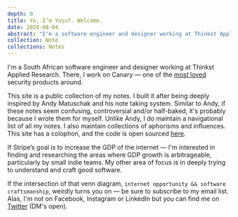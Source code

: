 ```yaml
---
depth: 0
title: Yo, I’m Yusuf. Welcome.
date: 2020-08-04
abstract: "I'm a software engineer and designer working at Thinkst Applied Research. There, I work on Canary — one of the most loved security products around. If Stripe's goal is to increase the GDP of the internet — I'm interested in finding and researching the areas where GDP growth is arbitrageable by small indie teams. My other area of focus is in deeply trying to understand and craft great software."
collection: Note
collections: Notes
---
```

I'm a South African software engineer and designer working at Thinkst Applied Research. There, I work on <inter-link href="canary">Canary</inter-link> — one of the [most loved](https://canary.tools/love) security products around.

This site is a public collection of my notes. I built it after being deeply inspired by <inter-link href="andy-matuschak">Andy Matuschak</inter-link> and <inter-link href="andy-matuschaks-note-taking-system">his note taking system</inter-link>. Similar to Andy, if these notes seem confusing, controversial and/or half-baked, it's probably because I wrote them for myself. Unlike Andy, I do maintain a navigational list of <inter-link href="notes">all my notes</inter-link>. I also maintain collections of <inter-link href="aphorisms">aphorisms</inter-link> and <inter-link href="influences">influences</inter-link>. This site has a <inter-link href="colophon">colophon</inter-link>, and the code is open sourced [here](https://github.com/ycparak/ycparak).

If <inter-link href="stripe">Stripe</inter-link>’s goal is to increase the GDP of the internet — I'm interested in finding and researching the areas where GDP growth is arbitrageable, particularly by small indie teams. My other area of focus is in deeply trying to understand and craft <inter-link href="good-software">good software</inter-link>.

If the intersection of that venn diagram, `internet opportunity && software craftsmanship`, weirdly turns you on — be sure to subscribe to <inter-link href="my-email-list">my email list</inter-link>. Alas, I'm not on Facebook, Instagram or LinkedIn but you can find me on [Twitter](https://twitter.com/ycparak) (DM's open).

<newsletter-form></newsletter-form>
